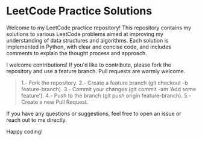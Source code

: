 # LeetCode Practice Solutions
Welcome to my LeetCode practice repository! This repository contains my solutions to various LeetCode problems aimed at improving my understanding of data structures and algorithms. Each solution is implemented in Python, with clear and concise code, and includes comments to explain the thought process and approach.

I welcome contributions! If you'd like to contribute, please fork the repository and use a feature branch. Pull requests are warmly welcome.

> 1.- Fork the repository.
> 2.- Create a feature branch (git checkout -b feature-branch).
> 3.- Commit your changes (git commit -am 'Add some feature').
> 4.- Push to the branch (git push origin feature-branch).
> 5.- Create a new Pull Request.

If you have any questions or suggestions, feel free to open an issue or reach out to me directly.

Happy coding!
